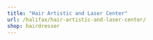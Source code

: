 ```yaml
---
title: "Hair Artistic and Laser Center"
url: /halifax/hair-artistic-and-laser-center/
shop: hairdresser
---
```

